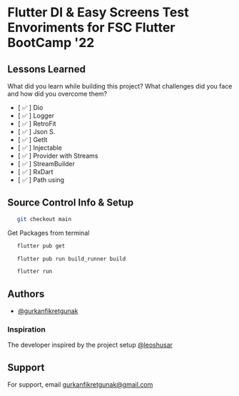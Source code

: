 
# Flutter DI  & Easy Screens Test Envoriments for FSC Flutter BootCamp '22

## Lessons Learned

What did you learn while building this project? What challenges did you face and how did you overcome them?

- [ ✅ ]  Dio
- [ ✅ ]  Logger
- [ ✅ ]  RetroFit
- [ ✅ ]  Json S.
- [ ✅ ]  GetIt
- [ ✅ ]  Injectable
- [ ✅ ]  Provider with Streams
- [ ✅ ]  StreamBuilder
- [ ✅ ]  RxDart
- [ ✅ ]  Path using

## Source Control Info & Setup

```bash
   git checkout main 
```

Get Packages from terminal

```bash
   flutter pub get
```

```bash
   flutter pub run build_runner build
```

```bash
   flutter run 
```

## Authors

- [@gurkanfikretgunak](https://www.github.com/gurkanfikretgunak)

### Inspiration

 The developer inspired by the project setup [@leoshusar](github.com/leoshusar)

## Support

For support, email gurkanfikretgunak@gmail.com
